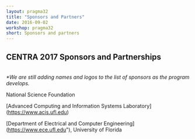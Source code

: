 ```yaml
---
layout: pragma32
title: "Sponsors and Partners"
date: 2016-09-02
workshop: pragma32
short: Sponsors and partners
---
```


## CENTRA 2017 Sponsors and Partnerships
<br />
<i>*We are still adding names and logos to the list of sponsors as the program develops.</i> <br />

National Science Foundation

[Advanced Computing and Information Systems Laboratory] (https://www.acis.ufl.edu)  

[Department of Electrical and Computer Engineering] (https://www.ece.ufl.edu"), University of Florida 


